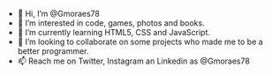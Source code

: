 - 👋 Hi, I’m @Gmoraes78
- 👀 I’m interested in code, games, photos and books.
- 🌱 I’m currently learning HTML5, CSS and JavaScript.
- 💞️ I’m looking to collaborate on some projects who made me to be a better programmer.
- 📫 Reach me on Twitter, Instagram an Linkedin as @Gmoraes78
<!---
Gmoraes78/Gmoraes78 is a ✨ special ✨ repository because its `README.md` (this file) appears on your GitHub profile.
You can click the Preview link to take a look at your changes.
--->
